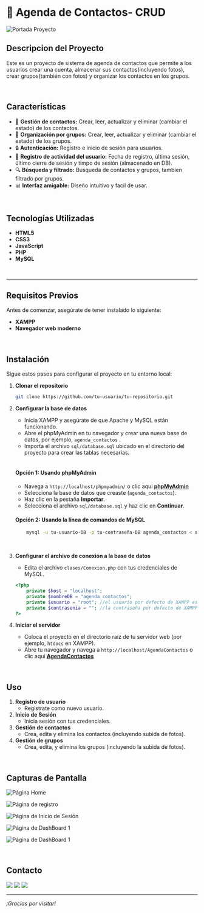 # :ledger: Agenda de Contactos- CRUD

![Portada Proyecto](https://i.ibb.co/bgWzVSg/CRUD-Agenda-Contactos.png)


## Descripcion del Proyecto
Este es un proyecto de sistema de agenda de contactos que permite a los usuarios crear una cuenta, almacenar sus contactos(incluyendo fotos), crear grupos(también con fotos) y organizar los contactos en los grupos.

<br>

## Características
- :newspaper: **Gestión de contactos:** Crear, leer, actualizar y eliminar (cambiar el estado) de los contactos.
- :file_folder: **Organización por grupos:** Crear, leer, actualizar y eliminar (cambiar el estado) de los grupos.
- :lock: **Autenticación:** Registro e inicio de sesión para usuarios.
- :date: **Registro de actividad del usuario:** Fecha de registro, última sesión, último cierre de sesión y timpo de sesión (almacenado en DB).
- :mag: **Búsqueda y filtrado:** Búsqueda de contactos y grupos, tambien filtrado por grupos.
- :bar_chart: **Interfaz amigable:** Diseño intuitivo y facil de usar.

<br>

## Tecnologías Utilizadas
- **HTML5**
- **CSS3**
- **JavaScript**
- **PHP**
- **MySQL**

<br>

---

## Requisitos Previos
Antes de comenzar, asegúrate de tener instalado lo siguiente:
- **XAMPP**
- **Navegador web moderno**

<br>

## Instalación
Sigue estos pasos para configurar el proyecto en tu entorno local:

1. **Clonar el repositorio**

    ```bash
    git clone https://github.com/tu-usuario/tu-repositorio.git
    ```
2. **Configurar la base de datos**
    - Inicia XAMPP y asegúrate de que Apache y MySQL están funcionando.
    - Abre el phpMyAdmin en tu navegador y crear una nueva base de datos, por ejemplo, `agenda_contactos` .
    - Importa el archivo `sql/database.sql` ubicado en el directorio del proyecto para crear las tablas necesarias.

    <br>

    #### Opción 1: Usando phpMyAdmin
    - Navega a `http://localhost/phpmyadmin/` o clic aqui **[phpMyAdmin](http://localhost/phpmyadmin/)**
    - Selecciona la base de datos que creaste (`agenda_contactos`).
    - Haz clic en la pestaña **Importar**.
    - Selecciona el archivo `sql/database.sql` y haz clic en **Continuar**.


    #### Opción 2: Usando la línea de comandos de MySQL
    ```bash
        mysql -u tu-usuario-DB -p tu-contraseña-DB agenda_contactos < sql/database.sql
    ```
    <br>

3. **Configurar el archivo de conexión a la base de datos**

    - Edita el archivo `clases/Conexion.php` con tus credenciales de MySQL.
    ```php
    <?php
        private $host = "localhost";
        private $nombreDB = "agenda_contactos";
        private $usuario = "root"; //el usuario por defecto de XAMPP es root
        private $contrasenia = ""; //la contraseña por defecto de XAMPP es una cadena vacia
    ?>
    ```

4. **Iniciar el servidor**
    - Coloca el proyecto en el directorio raíz de tu servidor web (por ejemplo, `htdocs` en XAMPP).
    - Abre tu navegador y navega a `http://localhost/AgendaContactos` o clic aqui **[AgendaContactos](http://localhost/AgendaContactos)**

<br>

## Uso
1. **Registro de usuario**
    - Registrate como nuevo usuario.
2. **Inicio de Sesión**
    - Inicia sesión con tus credenciales.
3. **Gestión de contactos**
    - Crea, edita y elimina los contactos (incluyendo subida de fotos).
4. **Gestión de grupos**
    - Crea, edita, y elimina los grupos (incluyendo la subida de fotos).

<br>

## Capturas de Pantalla
![Página Home](https://i.ibb.co/4Rvm3jg/Home.png)

![Página de registro](https://i.ibb.co/tmtp2V5/Registro.png)

![Página de Inicio de Sesión](https://i.ibb.co/R3nxqd5/Inicio-Sesion.png)

![Página de DashBoard 1](https://i.ibb.co/s5Vrgsj/Dash-Board-1.png)

![Página de DashBoard 1](https://i.ibb.co/0rtzGcL/Dash-Board-1-2.png)

<br>

## Contacto
<a href="mailto:ronnytito.dev@gmail.com" target="_blank"><img src="https://skillicons.dev/icons?i=gmail"></a>
<a href="https://www.linkedin.com/in/ronnytito" target="_blank" ><img src="https://skillicons.dev/icons?i=linkedin"></a>
<a href="https://x.com/RonnyTito_" target="_blank"><img src="https://skillicons.dev/icons?i=twitter"></a>

---
*¡Gracias por visitar!*

